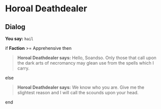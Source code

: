 # Horoal Deathdealer


## Dialog

**You say:** `hail`



if **Faction** >= Apprehensive then



>**Horoal Deathdealer says:** Hello, Soandso.  Only those that call upon the dark arts of necromancy may glean use  from the spells which I carry.


else



>**Horoal Deathdealer says:** We know who you are.  Give me the slightest reason and I will call the scounds upon your head.

end